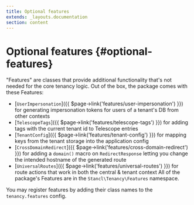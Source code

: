```yaml
---
title: Optional features
extends: _layouts.documentation
section: content
---
```


# Optional features {#optional-features}

"Features" are classes that provide additional functionality that's not needed for the core tenancy logic. Out of the box, the package comes with these Features:

- [`UserImpersonation`]({{ $page->link('features/user-impersonation') }}) for generating impersonation tokens for users of a tenant's DB from other contexts
- [`TelescopeTags`]({{ $page->link('features/telescope-tags') }}) for adding tags with the current tenant id to Telescope entries
- [`TenantConfig`]({{ $page->link('features/tenant-config') }}) for mapping keys from the tenant storage into the application config
- [`CrossDomainRedirect`]({{ $page->link('features/cross-domain-redirect') }}) for adding a `domain()` macro on `RedirectResponse` letting you change the intended hostname of the generated route
- [`UniversalRoutes`]({{ $page->link('features/universal-routes') }}) for route actions that work in both the central & tenant context
All of the package's Features are in the `Stancl\Tenancy\Features` namespace.

You may register features by adding their class names to the `tenancy.features` config.
